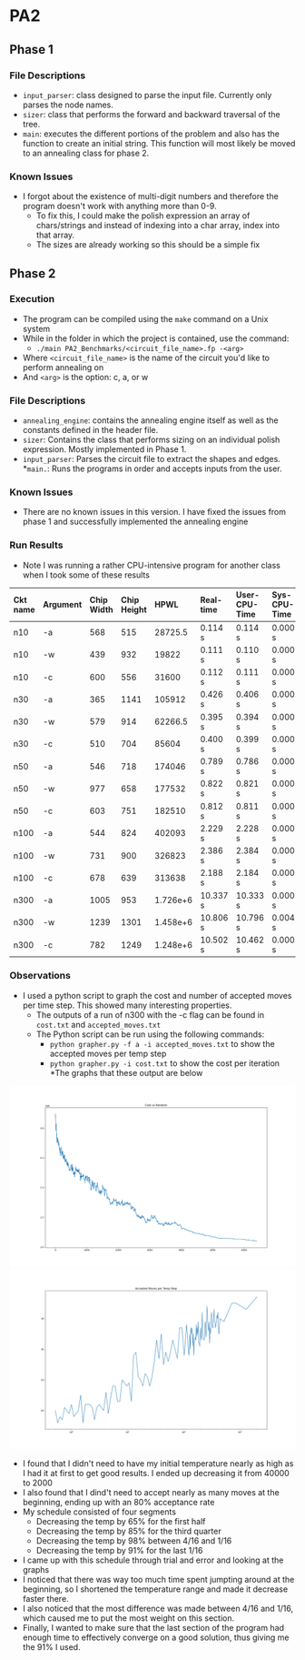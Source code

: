 # PA2 #
## Phase 1 ##
### File Descriptions ###
* ``input_parser``: class designed to parse the input file. Currently only parses the node names.
* ``sizer``: class that performs the forward and backward traversal of the tree. 
* ``main``: executes the different portions of the problem and also has the function to create an initial string. This function will most likely be moved to an annealing class for phase 2.

### Known Issues ###
* I forgot about the existence of multi-digit numbers and therefore the program doesn't work with anything more than 0-9. 
    * To fix this, I could make the polish expression an array of chars/strings and instead of indexing into a char array, index into that array.
    * The sizes are already working so this should be a simple fix

## Phase 2 ##
### Execution ###
* The program can be compiled using the ``make`` command on a Unix system
* While in the folder in which the project is contained, use the command:
    * ``./main PA2_Benchmarks/<circuit_file_name>.fp -<arg>``
* Where ``<circuit_file_name>`` is the name of the circuit you'd like to perform annealing on 
* And ``<arg>`` is the option: c, a, or w

### File Descriptions ###
* ``annealing_engine``: contains the annealing engine itself as well as the constants defined in the header file.
* ``sizer``: Contains the class that performs sizing on an individual polish expression. Mostly implemented in Phase 1.
* ``input_parser``: Parses the circuit file to extract the shapes and edges.
*``main.``: Runs the programs in order and accepts inputs from the user.


### Known Issues ###
* There are no known issues in this version. I have fixed the issues from phase 1 and successfully implemented the annealing engine

### Run Results ###
* Note I was running a rather CPU-intensive program for another class when I took some of these results

| Ckt name | Argument | Chip Width | Chip Height | HPWL | Real-time | User-CPU-Time | Sys-CPU-Time |
|:---------|:---------|:-----------|:------------|:-----|:----------|:--------------|:-------------|
|n10       |-a        |568         |515          |28725.5|0.114 s   |0.114 s        |0.000 s       |
|n10       |-w        |439         |932          |19822 |0.111 s    |0.110 s        |0.000 s       |
|n10       |-c        |600         |556          |31600 |0.112 s    |0.111 s        |0.000 s       |
|n30       |-a        |365         |1141         |105912|0.426 s    |0.406 s        |0.000 s       |
|n30       |-w        |579         |914          |62266.5|0.395 s   |0.394 s        |0.000 s       |
|n30       |-c        |510         |704          |85604 |0.400 s    |0.399 s        |0.000 s       |
|n50       |-a        |546         |718          |174046|0.789 s    |0.786 s        |0.000 s       |
|n50       |-w        |977         |658          |177532|0.822 s    |0.821 s        |0.000 s       |
|n50       |-c        |603         |751          |182510|0.812 s    |0.811 s        |0.000 s       |
|n100      |-a        |544         |824          |402093|2.229 s    |2.228 s        |0.000 s       |
|n100      |-w        |731         |900          |326823|2.386 s    |2.384 s        |0.000 s       |
|n100      |-c        |678         |639          |313638|2.188 s    |2.184 s        |0.000 s       |
|n300      |-a        |1005        |953          |1.726e+6|10.337 s |10.333 s       |0.000 s       |
|n300      |-w        |1239        |1301         |1.458e+6|10.806 s |10.796 s       |0.004 s       |
|n300      |-c        |782         |1249         |1.248e+6|10.502 s |10.462 s       |0.000 s       |

### Observations ###
* I used a python script to graph the cost and number of accepted moves per time step. This showed many interesting properties. 
    * The outputs of a run of n300 with the -c flag can be found in ``cost.txt`` and ``accepted_moves.txt``
    * The Python script can be run using the following commands:
        * ``python grapher.py -f a -i accepted_moves.txt`` to show the accepted moves per temp step
        * ``python grapher.py -i cost.txt`` to show the cost per iteration
    *The graphs that these output are below

![alt text](Cost_300_c.png "Cost Vs Iteration") 
![alt text](Accepted_moves_300_c.png "Accepted Moves per Temp Step")


* I found that I didn't need to have my initial temperature nearly as high as I had it at first to get good results. I ended up decreasing it from 40000 to 2000
* I also found that I dind't need to accept nearly as many moves at the beginning, ending up with an 80% acceptance rate
* My schedule consisted of four segments
    * Decreasing the temp by 65% for the first half 
    * Decreasing the temp by 85% for the third quarter
    * Decreasing the temp by 98% between 4/16 and 1/16
    * Decreasing the temp by 91% for the last 1/16
* I came up with this schedule through trial and error and looking at the graphs
* I noticed that there was way too much time spent jumpting around at the beginning, so I shortened the temperature range and made it decrease faster there.
* I also noticed that the most difference was made between 4/16 and 1/16, which caused me to put the most weight on this section.
* Finally, I wanted to make sure that the last section of the program had enough time to effectively converge on a good solution, thus giving me the 91% I used.